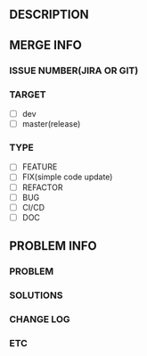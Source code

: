 ## DESCRIPTION

## MERGE INFO

### ISSUE NUMBER(JIRA OR GIT)

### TARGET
- [ ] dev
- [ ] master(release)

### TYPE
- [ ] FEATURE
- [ ] FIX(simple code update)
- [ ] REFACTOR
- [ ] BUG
- [ ] CI/CD
- [ ] DOC

## PROBLEM INFO

### PROBLEM

### SOLUTIONS

### CHANGE LOG

### ETC
